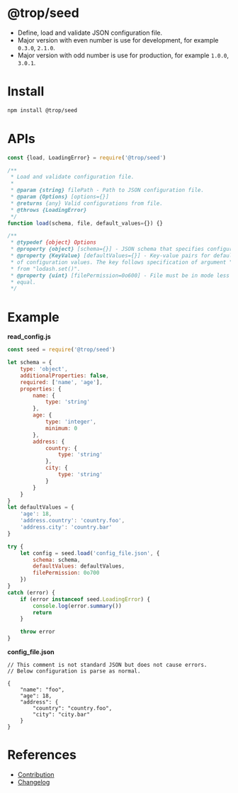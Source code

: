 # @trop/seed

* Define, load and validate JSON configuration file.
* Major version with even number is use for development, for example `0.3.0`,
  `2.1.0`.
* Major version with odd number is use for production, for example `1.0.0`,
  `3.0.1`.

# Install

```bash
npm install @trop/seed
```

# APIs

```js
const {load, LoadingError} = require('@trop/seed')

/**
 * Load and validate configuration file.
 *
 * @param {string} filePath - Path to JSON configuration file.
 * @param {Options} [options={}]
 * @returns {any} Valid configurations from file.
 * @throws {LoadingError}
 */
function load(schema, file, default_values={}) {}

/**
 * @typedef {object} Options
 * @property {object} [schema={}] - JSON schema that specifies configuration.
 * @property {KeyValue} [defaultValues={}] - Key-value pairs for default
 * of configuration values. The key follows specification of argument "path"
 * from "lodash.set()".
 * @property {uint} [filePermission=0o600] - File must be in mode less than or
 * equal.
 */
```

# Example

**read_config.js**

```js
const seed = require('@trop/seed')

let schema = {
    type: 'object',
    additionalProperties: false,
    required: ['name', 'age'],
    properties: {
        name: {
            type: 'string'
        },
        age: {
            type: 'integer',
            minimum: 0
        },
        address: {
            country: {
                type: 'string'
            },
            city: {
                type: 'string'
            }
        }
    }
}
let defaultValues = {
    'age': 18,
    'address.country': 'country.foo',
    'address.city': 'country.bar'
}

try {
    let config = seed.load('config_file.json', {
        schema: schema,
        defaultValues: defaultValues,
        filePermission: 0o700
    })
}
catch (error) {
    if (error instanceof seed.LoadingError) {
        console.log(error.summary())
        return
    }

    throw error
}
```

**config_file.json**

```jsonc
// This comment is not standard JSON but does not cause errors.
// Below configuration is parse as normal.

{
    "name": "foo",
    "age": 18,
    "address": {
        "country": "country.foo",
        "city": "city.bar"
    }
}
```

# References

* [Contribution](contribution.md)
* [Changelog](changelog.md)

